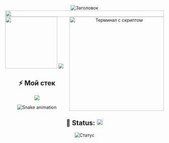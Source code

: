 <div align="center">
  <!-- Анимированный заголовок -->
  <img src="https://readme-typing-svg.demolab.com?font=Fira+Code&weight=600&size=26&pause=1000&color=20BEFF&width=435&lines=Привет,+я+Egor+👋;C++/Python+разработчик;Умираю+на+ИБ+💀" alt="Заголовок" />

  <!-- Кастомный разделитель (анимированные точки) -->
  <img src="https://i.imgur.com/dBaSKWF.gif" width="100%" height="20" />
  
  <!-- Блок с гифкой терминала и статистикой -->
  <div>
    <img align="right" src="https://i.imgur.com/3Y5X6kl.gif" width="300" alt="Терминал с скриптом" />
    <div align="left">
      <!-- Статистика -->
      <img height="165" src="https://github-readme-stats.vercel.app/api?username=Z0ro321&show_icons=true&theme=github_dark&hide_border=true&bg_color=00000000" />
      <!-- Бейдж проекта -->
      <a href="https://github.com/Z0ro321/telegram-bot">
        <img src="https://img.shields.io/badge/Сейчас_работаю_над-Телеграм_ботом-20BEFF?style=for-the-badge&logo=telegram" />
      </a>
    </div>
  </div>

  <!-- Ваш стек -->
  <h2>⚡ Мой стек</h2>
  <img src="https://skillicons.dev/icons?i=html,css,bash,python,cpp,sql,git,linux,flask,docker" />

  <!-- Анимированная змейка -->
  ![Snake animation](https://github.com/Z0ro321/Z0ro321/blob/output/github-contribution-grid-snake-dark.svg)

  <!-- Статус с иконкой -->
  <h2>📌 Status: <img src="https://i.imgur.com/3xsM3eq.gif" width="20" /></h2>
  <img src="https://readme-typing-svg.demolab.com?font=Fira+Code&pause=1000&color=FF0000&width=435&lines=Умираю+на+ИБ;Но+код+пишется;Кофе+→_→+Кровь" alt="Статус" />
</div>
